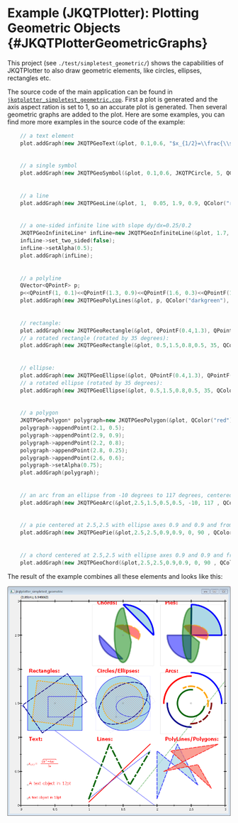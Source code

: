 # Example (JKQTPlotter): Plotting Geometric Objects {#JKQTPlotterGeometricGraphs}
This project (see `./test/simpletest_geometric/`) shows the capabilities of JKQTPlotter to also draw geometric elements, like circles, ellipses, rectangles etc.

The source code of the main application can be found in  [`jkqtplotter_simpletest_geometric.cpp`](../simpletest_geometric/jkqtplotter_simpletest_geometric.cpp). First a plot is generated and the axis aspect ration is set to 1, so an accurate plot is generated. Then several geometric graphs are added to the plot. Here are some examples, you can find more more examples in the source code of the example:

```.cpp
	// a text element
    plot.addGraph(new JKQTPGeoText(&plot, 0.1,0.6, "$x_{1/2}=\\frac{\\sqrt{b^2-4ac}}{2a}$", 10, QColor("red")));

	
	// a single symbol
    plot.addGraph(new JKQTPGeoSymbol(&plot, 0.1,0.6, JKQTPCircle, 5, QColor("grey")));

	
	// a line
    plot.addGraph(new JKQTPGeoLine(&plot, 1,  0.05, 1.9, 0.9, QColor("red"), 2));

	
	// a one-sided infinite line with slope dy/dx=0.25/0.2
    JKQTPGeoInfiniteLine* infLine=new JKQTPGeoInfiniteLine(&plot, 1.7,  0.2, 0.2, 0.25, QColor("green"), 1.5, Qt::PenStyle::DashLine);
    infLine->set_two_sided(false);
    infLine->setAlpha(0.5);
    plot.addGraph(infLine);

	
	// a polyline
    QVector<QPointF> p;
    p<<QPointF(1, 0.1)<<QPointF(1.3, 0.9)<<QPointF(1.6, 0.3)<<QPointF(1.9, 0.8);
    plot.addGraph(new JKQTPGeoPolyLines(&plot, p, QColor("darkgreen"), 4, Qt::PenStyle::DashDotLine));

	
	// rectangle:
    plot.addGraph(new JKQTPGeoRectangle(&plot, QPointF(0.4,1.3), QPointF(0.9,1.6), QColor("blue"), 1, Qt::SolidLine, rfill));
	// a rotated rectangle (rotated by 35 degrees):
    plot.addGraph(new JKQTPGeoRectangle(&plot, 0.5,1.5,0.8,0.5, 35, QColor("darkblue"), 2, Qt::DashLine));

	
	// ellipse:
    plot.addGraph(new JKQTPGeoEllipse(&plot, QPointF(0.4,1.3), QPointF(0.9,1.6), QColor("blue"), 1, Qt::SolidLine, rfill));
	// a rotated ellipse (rotated by 35 degrees):
    plot.addGraph(new JKQTPGeoEllipse(&plot, 0.5,1.5,0.8,0.5, 35, QColor("darkblue"), 2, Qt::DashLine));

	
	// a polygon
    JKQTPGeoPolygon* polygraph=new JKQTPGeoPolygon(&plot, QColor("red"), 2, Qt::PenStyle::DashLine, QColor("salmon"));
    polygraph->appendPoint(2.1, 0.5);
    polygraph->appendPoint(2.9, 0.9);
    polygraph->appendPoint(2.2, 0.8);
    polygraph->appendPoint(2.8, 0.25);
    polygraph->appendPoint(2.6, 0.6);
    polygraph->setAlpha(0.75);
    plot.addGraph(polygraph);

	
    // an arc from an ellipse from -10 degrees to 117 degrees, centered at 2.5,1.5 and full axes of 0.5 and 0.5
    plot.addGraph(new JKQTPGeoArc(&plot,2.5,1.5,0.5,0.5, -10, 117 , QColor("orange"), 4, Qt::PenStyle::DashLine));

	
    // a pie centered at 2.5,2.5 with ellipse axes 0.9 and 0.9 and from angle 0 degrees to 90 degrees
    plot.addGraph(new JKQTPGeoPie(&plot,2.5,2.5,0.9,0.9, 0, 90 , QColor("blue"), 4, Qt::PenStyle::SolidLine,QColor("lightblue")));

	
    // a chord centered at 2.5,2.5 with ellipse axes 0.9 and 0.9 and from angle 0 degrees to 90 degrees
    plot.addGraph(new JKQTPGeoChord(&plot,2.5,2.5,0.9,0.9, 0, 90 , QColor("blue"), 4, Qt::PenStyle::SolidLine,QColor("lightblue")));

```

The result of the example combines all these elements and looks like this:

![jkqtplotter_simpletest_geometric](../../screenshots/jkqtplotter_simpletest_geometric.png)



